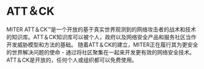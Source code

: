 # ATT＆CK
MITER ATT＆CK™是一个开放的基于真实世界观测到的网络攻击者的战术和技术的知识库。ATT＆CK知识库可以被个人，政府以及网络安全产品和服务社区当作开发威胁模型和方法的基础。
随着ATT＆CK的建立，MITER正在履行其为更安全的世界解决问题的使命 - 通过将社区聚集在一起来开发更有效的网络安全技术。 ATT＆CK是开放的，任何个人或组织都可以免费使用。

